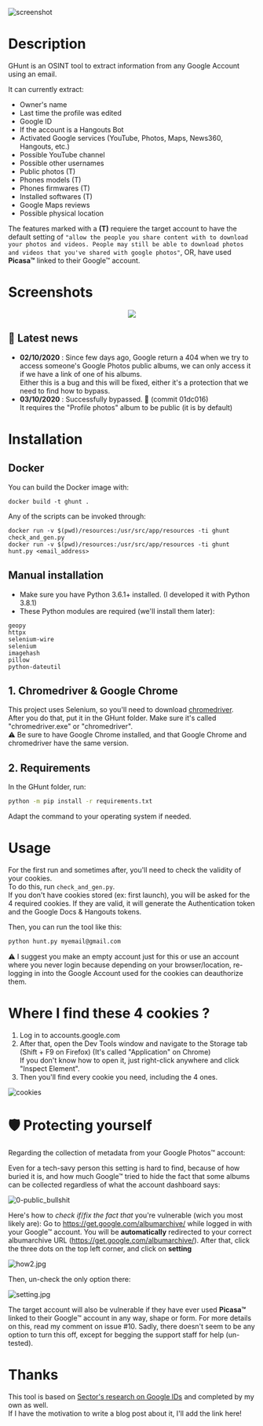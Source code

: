 ![screenshot](https://files.catbox.moe/8a5nzs.png)

# Description
GHunt is an OSINT tool to extract information from any Google Account using an email.

It can currently extract:
- Owner's name
- Last time the profile was edited
- Google ID
- If the account is a Hangouts Bot
- Activated Google services (YouTube, Photos, Maps, News360, Hangouts, etc.)
- Possible YouTube channel
- Possible other usernames
- Public photos (T)
- Phones models (T)
- Phones firmwares (T)
- Installed softwares (T)
- Google Maps reviews
- Possible physical location

The features marked with a **(T)** requiere the target account to have the default setting of `"allow the people you share content with to download your photos and videos. People may still be able to download photos and videos that you've shared with google photos"`, OR, have used **Picasa™** linked to their Google™ account.

# Screenshots
<p align="center">
  <img src="https://files.catbox.moe/2zb1z9.png">
</p>

## 📰 Latest news
- **02/10/2020** : Since few days ago, Google return a 404 when we try to access someone's Google Photos public albums, we can only access it if we have a link of one of his albums.\
Either this is a bug and this will be fixed, either it's a protection that we need to find how to bypass.
- **03/10/2020** : Successfully bypassed. 🕺 (commit 01dc016)\
It requires the "Profile photos" album to be public (it is by default)

# Installation

## Docker

You can build the Docker image with:

```
docker build -t ghunt .
```

Any of the scripts can be invoked through:

```
docker run -v $(pwd)/resources:/usr/src/app/resources -ti ghunt check_and_gen.py
docker run -v $(pwd)/resources:/usr/src/app/resources -ti ghunt hunt.py <email_address>
```

## Manual installation
- Make sure you have Python 3.6.1+ installed. (I developed it with Python 3.8.1)
- These Python modules are required (we'll install them later):

```
geopy
httpx
selenium-wire
selenium
imagehash
pillow
python-dateutil
```

## 1. Chromedriver & Google Chrome
This project uses Selenium, so you'll need to download [chromedriver](https://chromedriver.chromium.org/downloads). \
After you do that, put it in the GHunt folder. Make sure it's called "chromedriver.exe" or "chromedriver".\
⚠️ Be sure to have Google Chrome installed, and that Google Chrome and chromedriver have the same version.

## 2. Requirements
In the GHunt folder, run:
```bash
python -m pip install -r requirements.txt
```
Adapt the command to your operating system if needed.

# Usage
For the first run and sometimes after, you'll need to check the validity of your cookies.\
To do this, run `check_and_gen.py`. \
If you don't have cookies stored (ex: first launch), you will be asked for the 4 required cookies. If they are valid, it will generate the Authentication token and the Google Docs & Hangouts tokens.

Then, you can run the tool like this:
```bash
python hunt.py myemail@gmail.com
```

⚠️ I suggest you make an empty account just for this or use an account where you never login because depending on your browser/location, re-logging in into the Google Account used for the cookies can deauthorize them.

# Where I find these 4 cookies ?
1. Log in to accounts.google.com
2. After that, open the Dev Tools window and navigate to the Storage tab (Shift + F9 on Firefox) (It's called "Application" on Chrome)\
If you don't know how to open it, just right-click anywhere and click "Inspect Element".
3. Then you'll find every cookie you need, including the 4 ones.

![cookies](https://files.catbox.moe/9jy200.png)

# 🛡️ Protecting yourself
Regarding the collection of metadata from your Google Photos™ account:

Even for a tech-savy person this setting is hard to find, because of how buried it is, and how much Google™ tried to hide the fact that some albums can be collected regardless of what the account dashboard says:

![0-public_bullshit](https://files.catbox.moe/ufqc9g.jpg)

Here's how to _check if_/_fix the fact that_ you're vulnerable (wich you most likely are):
Go to https://get.google.com/albumarchive/ while logged in with your Google™ account. You will be **automatically** redirected to your correct albumarchive URL (https://get.google.com/albumarchive/<YOUR-GOOGLE-ID-HERE>). After that, click the three dots on the top left corner, and click on **setting** 

![how2.jpg](https://files.catbox.moe/ru6kci.jpg)

Then, un-check the only option there:

![setting.jpg](https://files.catbox.moe/b8879l.jpg)


The target account will also be vulnerable if they have ever used **Picasa™** linked to their Google™ account in any way, shape or form. For more details on this, read my comment on issue #10.
Sadly, there doesn't seem to be any option to turn this off, except for begging the support staff for help (un-tested).

# Thanks
This tool is based on [Sector's research on Google IDs](https://sector035.nl/articles/getting-a-grasp-on-google-ids) and completed by my own as well.\
If I have the motivation to write a blog post about it, I'll add the link here!
